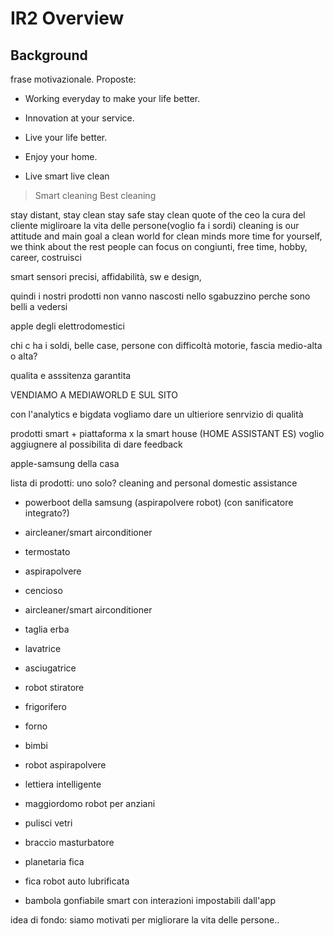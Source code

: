 # IR2 Overview

## Background

frase motivazionale.
Proposte:
- Working everyday to make your life better.
- Innovation at your service.
- Live your life better.
- Enjoy your home.

- Live smart live clean

>Smart cleaning
Best cleaning
>
stay distant, stay clean
stay safe stay clean
quote of the ceo
la cura del cliente
migliroare la vita delle persone(voglio fa i sordi)
cleaning is our attitude and main goal
a clean world for clean minds
more time for yourself, we think about the rest
people can focus on congiunti, free time, hobby, career, 
costruisci

smart
sensori precisi, affidabilità, sw e design,

quindi i nostri prodotti non vanno nascosti nello sgabuzzino perche sono belli a vedersi

apple degli elettrodomestici 

chi c ha i soldi, belle case, persone con difficoltà motorie, 
fascia medio-alta o alta?


qualita e asssitenza garantita 


VENDIAMO A MEDIAWORLD E SUL SITO

con l'analytics e bigdata vogliamo dare un ultieriore senrvizio di qualità

prodotti smart + piattaforma x la smart house (HOME ASSISTANT ES) voglio aggiugnere al possibilita di dare feedback 

apple-samsung della casa

lista di prodotti:
uno solo?
cleaning and personal domestic assistance

- powerboot della samsung (aspirapolvere robot) (con sanificatore integrato?)
- aircleaner/smart airconditioner
- termostato

- aspirapolvere
- cencioso
- aircleaner/smart airconditioner

- taglia erba


- lavatrice
- asciugatrice
- robot stiratore

- frigorifero
- forno
- bimbi

- robot aspirapolvere
- lettiera intelligente
- maggiordomo robot per anziani
- pulisci vetri
- braccio masturbatore
- planetaria fica
- fica robot auto lubrificata
- bambola gonfiabile smart con interazioni impostabili dall'app


idea di fondo:
siamo motivati per migliorare la vita delle persone..